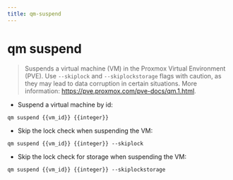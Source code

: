 ```yaml
---
title: qm-suspend
---
```

# qm suspend

> Suspends a virtual machine (VM) in the Proxmox Virtual Environment (PVE).
> Use `--skiplock` and `--skiplockstorage` flags with caution, as they may lead to data corruption in certain situations.
> More information: <https://pve.proxmox.com/pve-docs/qm.1.html>.

- Suspend a virtual machine by id:

`qm suspend {{vm_id}} {{integer}}`

- Skip the lock check when suspending the VM:

`qm suspend {{vm_id}} {{integer}} --skiplock`

- Skip the lock check for storage when suspending the VM:

`qm suspend {{vm_id}} {{integer}} --skiplockstorage`
